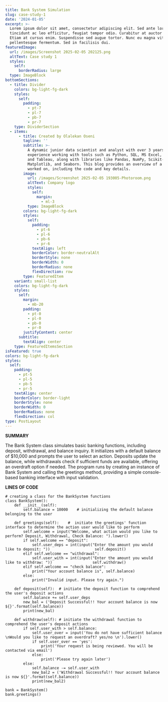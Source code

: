 ```yaml
---
title: Bank System Simulation
slug: case-study-1
date: '2024-01-05'
excerpt: >-
  Lorem ipsum dolor sit amet, consectetur adipiscing elit. Sed ante lorem,
  tincidunt ac leo efficitur, feugiat tempor odio. Curabitur at auctor sapien.
  Etiam at cursus enim. Suspendisse sed augue tortor. Nunc eu magna vitae lorem
  pellentesque fermentum. Sed in facilisis dui.
featuredImage:
  url: /images/Screenshot 2025-02-05 202125.png
  altText: Case study 1
  styles:
    self:
      borderRadius: large
  type: ImageBlock
bottomSections:
  - title: Divider
    colors: bg-light-fg-dark
    styles:
      self:
        padding:
          - pt-7
          - pl-7
          - pb-7
          - pr-7
    type: DividerSection
  - items:
      - title: Created by Olalekan Oseni
        tagline: ''
        subtitle: >-
          A dynamic junior data scientist and analyst with over 3 years of
          experience working with tools such as Python, SQL, MS Excel, Power BI,
          and Tableau, along with libraries like Pandas, NumPy, Scikit-Learn,
          Matplotlib, and Seaborn. This blog provides an overview of a project I
          worked on, including the code and key details.
        image:
          url: /images/Screenshot 2025-02-05 193005-Photoroom.png
          altText: Company logo
          styles:
            self:
              margin:
                - ml-3
          type: ImageBlock
        colors: bg-light-fg-dark
        styles:
          self:
            padding:
              - pt-6
              - pl-6
              - pb-6
              - pr-6
            textAlign: left
            borderColor: border-neutralAlt
            borderStyle: none
            borderWidth: 0
            borderRadius: none
            flexDirection: row
        type: FeaturedItem
    variant: small-list
    colors: bg-light-fg-dark
    styles:
      self:
        margin:
          - mb-20
        padding:
          - pt-0
          - pl-0
          - pb-0
          - pr-0
        justifyContent: center
      subtitle:
        textAlign: center
    type: FeaturedItemsSection
isFeatured: true
colors: bg-light-fg-dark
styles:
  self:
    padding:
      - pt-5
      - pl-5
      - pb-5
      - pr-5
    textAlign: center
    borderColor: border-light
    borderStyle: none
    borderWidth: 0
    borderRadius: none
    flexDirection: col
type: PostLayout
---
```

**SUMMARY**

The Bank System class simulates basic banking functions, including deposit, withdrawal, and balance inquiry. It initializes with a default balance of $10,000 and prompts the user to select an action. Deposits update the balance, while withdrawals check if sufficient funds are available, offering an overdraft option if needed. The program runs by creating an instance of Bank System and calling the greetings method, providing a simple console-based banking interface with input validation.

**LINES OF CODE**

```
# creating a class for the BankSystem functions
class BankSystem():
    def __init__(self):
        self.balance = 10000    # initializing the default balance belonging to the user

    def greetings(self):    #  initiate the greetings' function interface to determine the action user would like to perform
        self.welcome = input("Welcome, what action would you like to perform? Deposit, Withdrawal, Check Balance: ").lower()
        if self.welcome == "deposit":
            self.user_deps = int(input("Enter the amount you would like to deposit: "))                    self.deposit()
        elif self.welcome == "withdrawal":
            self.user_with = int(input("Enter the amount you would like to withdraw: "))                  self.withdraw()
        elif self.welcome == "check balance":
            print("Your account balance is", self.balance)
        else:
            print("Invalid input. Please try again.")

    def deposit(self):  # initiate the deposit function to comprehend the user's deposit actions
        self.balance += self.user_deps
        new_bal = ('Deposit Successful!! Your account balance is now ${}'.format(self.balance))
        print(new_bal)

    def withdraw(self): # initiate the withdrawal function to comprehend the user's deposit actions
        if self.user_with > self.balance:
            self.user_over = input('You do not have sufficient balance \nWould you like to request an overdraft? yes/no \n').lower()
            if self.user_over == 'yes':
                print('Your request is being reviewed. You will be contacted via email')
            else:
                print('Please try again later')
        else:
            self.balance -= self.user_with
            new_bal2 = ('Withdrawal Successful!! Your account balance is now ${}'.format(self.balance))
            print(new_bal2)

bank = BankSystem()
bank.greetings()
```


